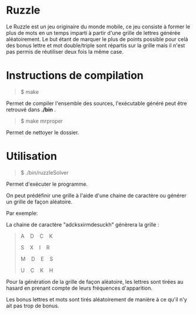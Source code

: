 # Ruzzle

Le Ruzzle est un jeu originaire du monde mobile, ce jeu consiste à former le plus de mots en un temps imparti à partir
d'une grille de lettres générée aléatoirement.
Le but étant de marquer le plus de points possible pour celà des bonus lettre et mot double/triple sont répartis sur la grille
mais il n'est pas permis de réutiliser deux fois la même case.

# Instructions de compilation


>  $ make

Permet de compiler l'ensemble des sources, l'exécutable généré peut être retrouvé dans **./bin** .

>  $ make mrproper

Permet de nettoyer le dossier.

# Utilisation

>  $ ./bin/ruzzleSolver

Permet d'exécuter le programme.

On peut prédéfinir une grille à l'aide d'une chaine de caractère ou générer un grille de façon aléatoire.

Par exemple:

La chaine de caractère "adcksxirmdesuckh" génèrera la grille : 

>	A&nbsp;&nbsp;&nbsp;&nbsp;D&nbsp;&nbsp;&nbsp;&nbsp;C&nbsp;&nbsp;&nbsp;&nbsp;K
> 
>	S&nbsp;&nbsp;&nbsp;&nbsp;X&nbsp;&nbsp;&nbsp;&nbsp;I&nbsp;&nbsp;&nbsp;&nbsp;R
> 
>	M&nbsp;&nbsp;&nbsp;&nbsp;D&nbsp;&nbsp;&nbsp;&nbsp;E&nbsp;&nbsp;&nbsp;&nbsp;S
> 
>	U&nbsp;&nbsp;&nbsp;&nbsp;C&nbsp;&nbsp;&nbsp;&nbsp;K&nbsp;&nbsp;&nbsp;&nbsp;H 
> 

Pour la génération de la grille de façon aléatoire, les lettres sont tirées au hasard en prenant compte de leurs fréquences d'apparition.

Les bonus lettres et mots sont tirés aléatoirement de manière à ce qu'il n'y ait pas trop de bonus.




